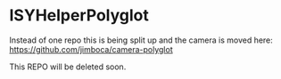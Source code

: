 
# ISYHelperPolyglot

Instead of one repo this is being split up and the camera is moved here:
https://github.com/jimboca/camera-polyglot

This REPO will be deleted soon.

